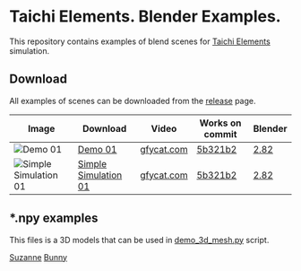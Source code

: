 # Taichi Elements. Blender Examples.

This repository contains examples of blend scenes for [Taichi Elements](https://github.com/taichi-dev/taichi_elements) simulation.

## Download

All examples of scenes can be downloaded from the [release](https://github.com/taichi-dev/taichi_elements_blender_examples/releases) page.

|Image | Download                                                                            | Video                                                      | Works on commit                                                                              | Blender |
|------|-------------------------------------------------------------------------------------| -----------------------------------------------------------|----------------------------------------------------------------------------------------------|---------|
|![Demo 01](https://i.imgur.com/sqPpk7H.png)|[Demo 01](https://github.com/taichi-dev/taichi_elements_blender_examples/releases/tag/demo_01_5b321b2) | [gfycat.com](https://thumbs.gfycat.com/WeeklyUnripeGoldeneye-mobile.mp4) |[5b321b2](https://github.com/taichi-dev/taichi_elements/commit/5b321b29bf6ee640669c423cbe6f3cad7175c837) | [2.82](https://download.blender.org/release/Blender2.82/) |
|![Simple Simulation 01](https://i.imgur.com/Zdwvic8.png)|[Simple Simulation 01](https://github.com/taichi-dev/taichi_elements_blender_examples/releases/tag/simple_simulation_01_5b321b2) | [gfycat.com](https://thumbs.gfycat.com/SlimDeterminedBluemorphobutterfly-mobile.mp4) |[5b321b2](https://github.com/taichi-dev/taichi_elements/commit/5b321b29bf6ee640669c423cbe6f3cad7175c837) | [2.82](https://download.blender.org/release/Blender2.82/) |

## *.npy examples

This files is a 3D models that can be used in [demo_3d_mesh.py](https://github.com/taichi-dev/taichi_elements/blob/58156f801a708b0689d19c6d8500016a90481dc9/demo/demo_3d_mesh.py) script.

[Suzanne](https://github.com/taichi-dev/taichi_elements_blender_examples/releases/tag/suzanne_npy)
[Bunny](https://github.com/taichi-dev/taichi_elements_blender_examples/releases/tag/bunny_npy)
